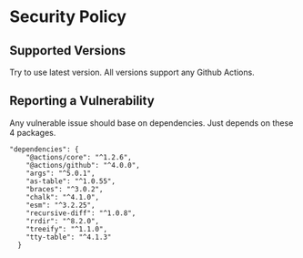 # Security Policy

## Supported Versions

Try to use latest version. All versions support any Github Actions.

## Reporting a Vulnerability

Any vulnerable issue should base on dependencies. Just depends on these 4 packages.

```
"dependencies": {
    "@actions/core": "^1.2.6",
    "@actions/github": "^4.0.0",
    "args": "^5.0.1",
    "as-table": "^1.0.55",
    "braces": "^3.0.2",
    "chalk": "^4.1.0",
    "esm": "^3.2.25",
    "recursive-diff": "^1.0.8",
    "rrdir": "^8.2.0",
    "treeify": "^1.1.0",
    "tty-table": "^4.1.3"
  }
```
